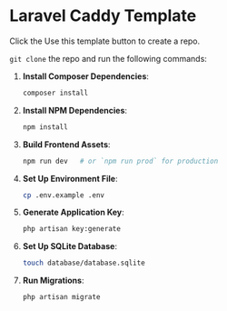 # Laravel Caddy Template

Click the Use this template button to create a repo.

`git clone` the repo and run the following commands:

1. **Install Composer Dependencies**:

    ```bash
    composer install
    ```

2. **Install NPM Dependencies**:

    ```bash
    npm install
    ```

3. **Build Frontend Assets**:

    ```bash
    npm run dev   # or `npm run prod` for production
    ```

4. **Set Up Environment File**:

    ```bash
    cp .env.example .env
    ```

5. **Generate Application Key**:

    ```bash
    php artisan key:generate
    ```

6. **Set Up SQLite Database**:

    ```bash
    touch database/database.sqlite
    ```

7. **Run Migrations**:
    ```bash
    php artisan migrate
    ```
